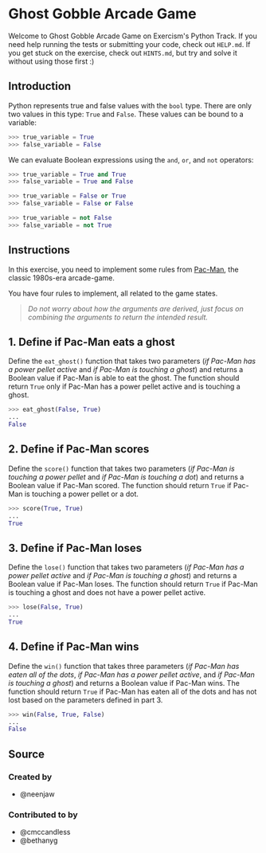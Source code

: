 # Ghost Gobble Arcade Game

Welcome to Ghost Gobble Arcade Game on Exercism's Python Track.
If you need help running the tests or submitting your code, check out `HELP.md`.
If you get stuck on the exercise, check out `HINTS.md`, but try and solve it without using those first :)

## Introduction

Python represents true and false values with the `bool` type.
 There are only two values in this type: `True` and `False`.
  These values can be bound to a variable:

```python
>>> true_variable = True
>>> false_variable = False
```

We can evaluate Boolean expressions using the `and`, `or`, and `not` operators:

```python
>>> true_variable = True and True
>>> false_variable = True and False

>>> true_variable = False or True
>>> false_variable = False or False

>>> true_variable = not False
>>> false_variable = not True
```

## Instructions

In this exercise, you need to implement some rules from [Pac-Man][Pac-Man], the classic 1980s-era arcade-game.

You have four rules to implement, all related to the game states.

> _Do not worry about how the arguments are derived, just focus on combining the arguments to return the intended result._

## 1. Define if Pac-Man eats a ghost

Define the `eat_ghost()` function that takes two parameters (_if Pac-Man has a power pellet active_ and _if Pac-Man is touching a ghost_) and returns a Boolean value if Pac-Man is able to eat the ghost.
 The function should return `True` only if Pac-Man has a power pellet active and is touching a ghost.

```python
>>> eat_ghost(False, True)
...
False
```

## 2. Define if Pac-Man scores

Define the `score()` function that takes two parameters (_if Pac-Man is touching a power pellet_ and _if Pac-Man is touching a dot_) and returns a Boolean value if Pac-Man scored.
 The function should return `True` if Pac-Man is touching a power pellet or a dot.

```python
>>> score(True, True)
...
True
```

## 3. Define if Pac-Man loses

Define the `lose()` function that takes two parameters (_if Pac-Man has a power pellet active_ and _if Pac-Man is touching a ghost_) and returns a Boolean value if Pac-Man loses.
 The function should return `True` if Pac-Man is touching a ghost and does not have a power pellet active.

```python
>>> lose(False, True)
...
True
```

## 4. Define if Pac-Man wins

Define the `win()` function that takes three parameters (_if Pac-Man has eaten all of the dots_, _if Pac-Man has a power pellet active_, and _if Pac-Man is touching a ghost_) and returns a Boolean value if Pac-Man wins.
 The function should return `True` if Pac-Man has eaten all of the dots and has not lost based on the parameters defined in part 3.

```python
>>> win(False, True, False)
...
False
```

[Pac-Man]: https://en.wikipedia.org/wiki/Pac-Man

## Source

### Created by

- @neenjaw

### Contributed to by

- @cmccandless
- @bethanyg
